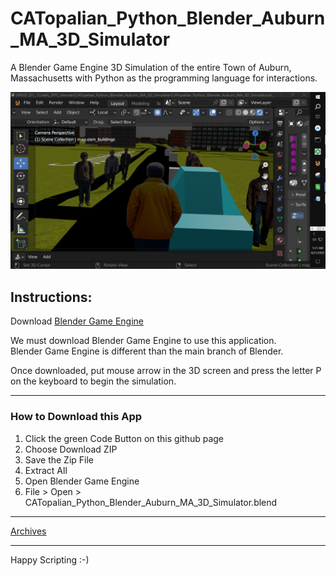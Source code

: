 # CATopalian_Python_Blender_Auburn_MA_3D_Simulator
A Blender Game Engine 3D Simulation of the entire Town of Auburn, Massachusetts with Python as the programming language for interactions.  

![screenshot_001](src/media/textures/screenshots/001.PNG)

## Instructions:
Download [Blender Game Engine](https://upbge.org/#/download)

We must download Blender Game Engine to use this application.  
Blender Game Engine is different than the main branch of Blender. 

Once downloaded, put mouse arrow in the 3D screen and press the letter P on the keyboard to begin the simulation.

---

### How to Download this App
1. Click the green Code Button on this github page
2. Choose Download ZIP
3. Save the Zip File
4. Extract All
5. Open Blender Game Engine
6. File > Open > CATopalian_Python_Blender_Auburn_MA_3D_Simulator.blend

---

[Archives](https://drive.google.com/drive/folders/1J3JobwTK11Y8o7ISKlGha7J6GgIfKVZJ?usp=drive_link)

---

Happy Scripting :-)

